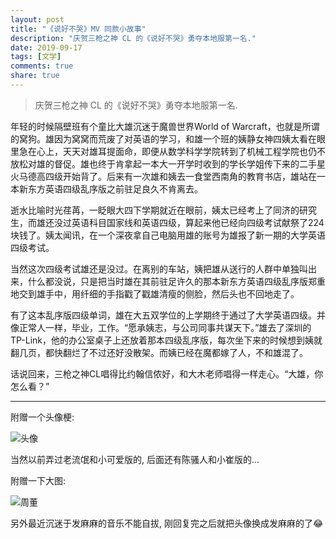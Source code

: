 ```yaml
---
layout: post
title: "《说好不哭》MV 同款小故事"
description: "庆贺三枪之神 CL 的《说好不哭》勇夺本地服第一名."
date: 2019-09-17
tags: [文学]
comments: true
share: true
---
```


> 庆贺三枪之神 CL 的《说好不哭》勇夺本地服第一名.

年轻的时候隔壁班有个童比大雄沉迷于魔兽世界World of Warcraft，也就是所谓的窝狗。雄因为窝窝而荒废了对英语的学习，和雄一个班的姨静女神四姨太看在眼里急在心上，天天对雄耳提面命，即便从数学科学学院转到了机械工程学院也仍不放松对雄的督促。雄也终于肯拿起一本大一开学时收到的学长学姐传下来的二手星火马德高四级开始背了。后来有一次雄和姨去一食堂西南角的教育书店，雄站在一本新东方英语四级乱序版之前驻足良久不肯离去。

逝水比喻时光荏苒，一眨眼大四下学期就近在眼前，姨太已经考上了同济的研究生，而雄还没过英语科目国家线和英语四级，算起来他已经向四级考试献祭了224块钱了。姨太闻讯，在一个深夜拿自己电脑用雄的账号为雄报了新一期的大学英语四级考试。

当然这次四级考试雄还是没过。在离别的车站，姨把雄从送行的人群中单独叫出来，什么都没说，只是把当时雄在其前驻足许久的那本新东方英语四级乱序版郑重地交到雄手中，用纤细的手指戳了戳雄清瘦的侧脸，然后头也不回地走了。

有了这本乱序版四级单词，雄在大五双学位的上学期终于通过了大学英语四级。并像正常人一样，毕业，工作。“愿承姨志，与公司同事共谋天下。”雄去了深圳的TP-Link，他的办公室桌子上还放着那本四级乱序版，每次坐下来的时候想到姨就翻几页，都快翻烂了不过还好没散架。而姨已经在魔都嫁了人，不和雄混了。

话说回来，三枪之神CL唱得比约翰信侬好，和大木老师唱得一样走心。“大雄，你怎么看？”

---

附赠一个头像梗:

![头像](https://upload.cc/i1/2019/09/17/s2n5tP.jpeg)

当然以前弄过老流氓和小可爱版的, 后面还有陈骚人和小崔版的...

附赠一下大图:

![周董](https://upload.cc/i1/2019/09/17/3rew0X.jpeg)

另外最近沉迷于发麻麻的音乐不能自拔, 刚回复完之后就把头像换成发麻麻的了😂

